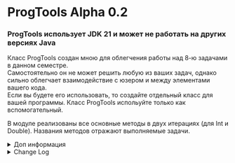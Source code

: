 # ProgTools Alpha 0.2

### ProgTools использует JDK 21 и может не работать на других версиях Java 
Класс ProgTools создан мною для облегчения работы над 8-ю задачами в данном семестре.  
Самостоятельно он не может решить любую из ваших задач, однако сильно облегчает взаимодействие с юзером и между элементами вашего кода.  
Если вы будете его использовать, то создайте отдельный класс для вашей программы. Класс ProgTools испольуйте только как вспомогательный.

  
В модуле реализованы все основные методы в двух итерациях (для Int и Double). Названия методов отражают выполняемые задачи.


<details>
<summary>Доп информация</summary>

И да, если вы будете сдавать ваши задачи, используя мой класс, вам придется его изучить. Вам будут задавать вопросы по его принципу работы.  
Если у вас появляется вопрос, ответ на который вы не можете получить в комментариях, или если коментарии плохо написаны - пишите мне в лс, мой тг вы знаете. По пустякам НЕ БЕСПОКОИТЬ.

Данный класс будет обновляться по мере появляения новых задач. На данный момент он адаптирован под первые 8 штук.  
Также могут выходить и дополнительные баг фиксы и апдейты, проверяйте гитхаб время от времени.

</details>

<details>
<summary>Change Log</summary>

ProgTools Alpha 0.2 от 07.09.25<br> 
  1. Добавлены S2E функции ввода данных<br> 
  2. Добавлен модуль вычисления факториала<br>

</details>
